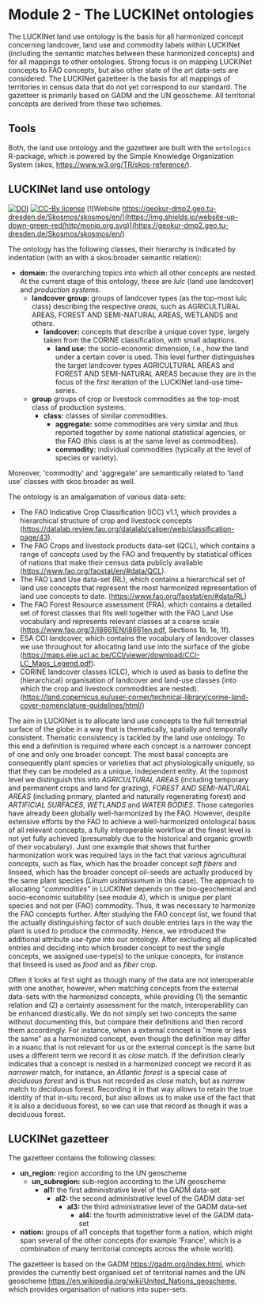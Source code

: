 # Module 2 - The LUCKINet ontologies

The LUCKINet land use ontology is the basis for all harmonized concept concerning landcover, land use and commodity labels within LUCKINet (including the semantic matches between these harmonized concepts) and for all mappings to other ontologies. Strong focus is on mapping LUCKINet concepts to FAO concepts, but also other state of the art data-sets are considered. The LUCKINet gazetteer is the basis for all mappings of territories in census data that do not yet correspond to our standard. The gazetteer is primarily based on GADM and the UN geoscheme. All territorial concepts are derived from these two schemes.

## Tools

Both, the land use ontology and the gazetteer are built with the `ontologics` R-package, which is powered by the Simple Knowledge Organization System (skos, <https://www.w3.org/TR/skos-reference/>).

## LUCKINet land use ontology

[![DOI](https://zenodo.org/badge/DOI/10.5281/zenodo.7228853.svg)](https://doi.org/10.5281/zenodo.7228853)
[![CC-By license](https://img.shields.io/badge/License-CC--BY-blue.svg)](https://creativecommons.org/licenses/by/4.0)
[![Website https://geokur-dmp2.geo.tu-dresden.de/Skosmos/skosmos/en/](https://img.shields.io/website-up-down-green-red/http/monip.org.svg)](https://geokur-dmp2.geo.tu-dresden.de/Skosmos/skosmos/en/)


The ontology has the following classes, their hierarchy is indicated by indentation (with an with a skos:broader semantic relation):

-   **domain:** the overarching topics into which all other concepts are nested. At the current stage of this ontology, these are *lulc* (land use landcover) and *production systems*.
    -   **landcover group:** groups of landcover types (as the top-most lulc class) describing the respective *areas*, such as AGRICULTURAL AREAS, FOREST AND SEMI-NATURAL AREAS, WETLANDS and others.
        -   **landcover:** concepts that describe a unique cover type, largely taken from the CORINE classification, with small adaptions.
            -   **land use:** the socio-economic dimension, i.e., how the land under a certain cover is used. This level further distinguishes the target landcover types AGRICULTURAL AREAS and FOREST AND SEMI-NATURAL AREAS because they are in the focus of the first iteration of the LUCKINet land-use time-series.
    -   **group** groups of crop or livestock commodities as the top-most class of production systems.
        -   **class:** classes of similar commodities.
            -   **aggregate:** some commodities are very similar and thus reported together by some national statistical agencies, or the FAO (this class is at the same level as commodities).
            -   **commodity:** individual commodities (typically at the level of species or variety).

Moreover, 'commodity' and 'aggregate' are semantically related to 'land use' classes with skos:broader as well.

The ontology is an amalgamation of various data-sets:

-   The FAO Indicative Crop Classification (ICC) v1.1, which provides a hierarchical structure of crop and livestock concepts (<https://datalab.review.fao.org/datalab/caliper/web/classification-page/43>).
-   The FAO Crops and livestock products data-set (QCL), which contains a range of concepts used by the FAO and frequently by statistical offices of nations that make their census data publicly available (<https://www.fao.org/faostat/en/#data/QCL>).
-   The FAO Land Use data-set (RL), which contains a hierarchical set of land use concepts that represent the most harmonized representation of land use concepts to date. (<https://www.fao.org/faostat/en/#data/RL>)
-   The FAO Forest Resource assessment (FRA), which contains a detailed set of forest classes that fits well together with the FAO Land Use vocabulary and represents relevant classes at a coarse scale (<https://www.fao.org/3/I8661EN/i8661en.pdf>, Sections 1b, 1e, 1f).
-   ESA CCI landcover, which contains the vocabulary of landcover classes we use throughout for allocating land use into the surface of the globe (<https://maps.elie.ucl.ac.be/CCI/viewer/download/CCI-LC_Maps_Legend.pdf>).
-   CORINE landcover classes (CLC), which is used as basis to define the (hierarchical) organisation of landcover and land-use classes (into which the crop and livestock commodities are nested). (<https://land.copernicus.eu/user-corner/technical-library/corine-land-cover-nomenclature-guidelines/html/>)

The aim in LUCKINet is to allocate land use concepts to the full terrestrial surface of the globe in a way that is thematically, spatially and temporally consistent. Thematic consistency is tackled by the land use ontology. To this end a definition is required where each concept is a narrower concept of one and only one broader concept. The most basal concepts are consequently plant species or varieties that act physiologically uniquely, so that they can be modeled as a unique, independent entity. At the topmost level we distinguish this into *AGRICULTURAL AREAS* (including temporary and permanent crops and land for grazing), *FOREST AND SEMI-NATURAL AREAS* (including primary, planted and naturally regenerating forest) and *ARTIFICIAL SURFACES*, *WETLANDS* and *WATER BODIES*. Those categories have already been globally well-harmonized by the FAO. However, despite extensive efforts by the FAO to achieve a well-harmonized ontological basis of all relevant concepts, a fully interoperable workflow at the finest level is not yet fully achieved (presumably due to the historical and organic growth of their vocabulary). Just one example that shows that further harmonization work was required lays in the fact that various agricultural concepts, such as flax, which has the broader concept *soft fibers* and linseed, which has the broader concept oil-seeds are actually produced by the same plant species (*Linum usitatissimum* in this case). The approach to allocating "*commodities"* in LUCKINet depends on the bio-geochemical and socio-economic suitability (see module 4), which is unique per plant species and not per (FAO) commodity. Thus, it was necessary to harmonize the FAO concepts further. After studying the FAO concept list, we found that the actually distinguishing factor of such double entries lays in the way the plant is used to produce the commodity. Hence, we introduced the additional attribute *use-type* into our ontology. After excluding all duplicated entries and deciding into which broader concept to nest the single concepts, we assigned use-type(s) to the unique concepts, for instance that linseed is used as *food* and as *fiber* crop.

Often it looks at first sight as though many of the data are not interoperable with one another, however, when matching concepts from the external data-sets with the harmonized concepts, while providing (1) the semantic relation and (2) a certainty assessment for the match, interoperability can be enhanced drastically. We do not simply set two concepts the same without documenting this, but compare their definitions and then record them accordingly. For instance, when a external concept is "more or less the same" as a harmonized concept, even though the definition may differ in a nuanc that is not relevant for us or the external concept is the same but uses a different term we record it as *close* match. If the definition clearly indicates that a concept is nested in a harmonized concept we record it as *narrower* match, for instance, an *Atlantic forest* is a special case of *deciduous forest* and is thus not recorded as *close* match, but as *narrow* match to deciduous forest. Recording it in that way allows to retain the true identity of that in-situ record, but also allows us to make use of the fact that it is also a deciduous forest, so we can use that record as though it was a deciduous forest.

## LUCKINet gazetteer

The gazetteer contains the following classes:

-   **un_region:** region according to the UN geoscheme
    -   **un_subregion:** sub-region according to the UN geoscheme
        -   **al1:** the first administrative level of the GADM data-set
            -   **al2:** the second administrative level of the GADM data-set
                -   **al3:** the third administrative level of the GADM data-set
                    -   **al4:** the fourth administrative level of the GADM data-set
-   **nation:** groups of al1 concepts that together form a nation, which might span several of the other concepts (for example 'France', which is a combination of many territorial concepts across the whole world).

The gazetteer is based on the GADM <https://gadm.org/index.html>, which provides the currently best organised set of territorial names and the UN geoscheme <https://en.wikipedia.org/wiki/United_Nations_geoscheme>, which provides organisation of nations into super-sets.
